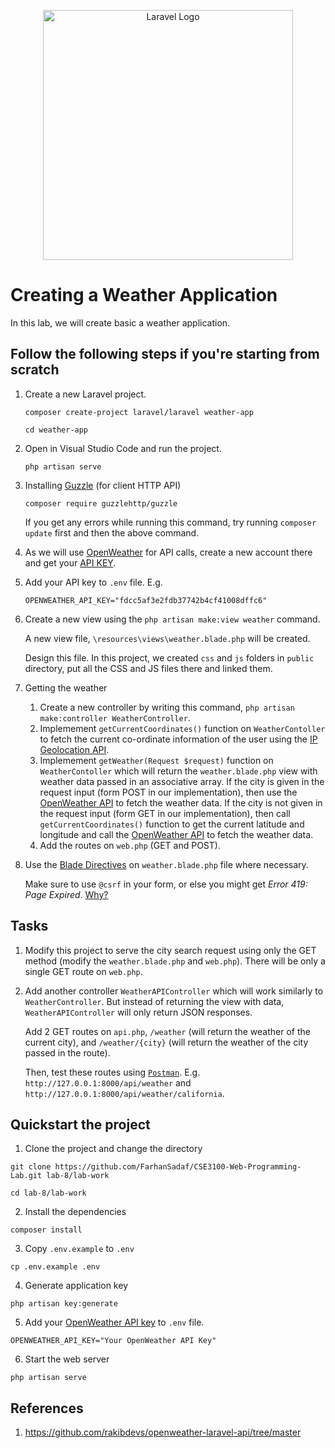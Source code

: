 <p align="center"><a href="https://laravel.com" target="_blank"><img src="https://raw.githubusercontent.com/laravel/art/master/logo-lockup/5%20SVG/2%20CMYK/1%20Full%20Color/laravel-logolockup-cmyk-red.svg" width="400" alt="Laravel Logo"></a></p>

# Creating a Weather Application
In this lab, we will create basic a weather application.


## Follow the following steps if you're starting from scratch
1. Create a new Laravel project.
    ```
    composer create-project laravel/laravel weather-app

    cd weather-app
    ```

2. Open in Visual Studio Code and run the project.

    ```
   php artisan serve
    ```

4. Installing [Guzzle](https://github.com/guzzle/guzzle) (for client HTTP API)

    ```
   composer require guzzlehttp/guzzle
    ```

    If you get any errors while running this command, try running `composer update` first and then the above command.

6. As we will use [OpenWeather](openweathermap.org) for API calls, create a new account there and get your [API KEY](https://home.openweathermap.org/api_keys).

7. Add your API key to `.env` file. E.g.

    `OPENWEATHER_API_KEY="fdcc5af3e2fdb37742b4cf41008dffc6"`

8. Create a new view using the `php artisan make:view weather` command.

    A new view file, `\resources\views\weather.blade.php` will be created.

    Design this file. In this project, we created `css` and `js` folders in `public` directory, put all the CSS and JS files there and linked them.

9. Getting the weather
    1) Create a new controller by writing this command, `php artisan make:controller WeatherController`.
    2) Implemement `getCurrentCoordinates()` function on `WeatherContoller` to fetch the current co-ordinate information of the user using the [IP Geolocation API](https://ip-api.com/). 
    3) Implemement `getWeather(Request $request)` function on `WeatherContoller` which will return the `weather.blade.php` view with weather data passed in an associative array. If the city is given in the request input (form POST in our implementation), then use the [OpenWeather API](https://openweathermap.org/current) to fetch the weather data. If the city is not given in the request input (form GET in our implementation), then call `getCurrentCoordinates()` function to get the current latitude and longitude and call  the [OpenWeather API](https://openweathermap.org/current) to fetch the weather data.
    4) Add the routes on `web.php` (GET and POST). 

10. Use the [Blade Directives](https://laravel.com/docs/10.x/blade) on `weather.blade.php` file where necessary.

    Make sure to use `@csrf` in your form, or else you might get *Error 419: Page Expired*. [Why?](https://www.squash.io/how-to-fix-error-419-page-expired-in-laravel-post-request/#:~:text=When%20working%20with%20Laravel%2C%20you,against%20cross%2Dsite%20scripting%20attacks.)


## Tasks
1. Modify this project to serve the city search request using only the GET method (modify the `weather.blade.php` and `web.php`). There will be only a single GET route on `web.php`.
2. Add another controller `WeatherAPIController` which will work similarly to `WeatherController`. But instead of returning the view with data, `WeatherAPIController` will only return JSON responses.

    Add 2 GET routes on `api.php`, `/weather` (will return the weather of the current city), and `/weather/{city}` (will return the weather of the city passed in the route). 

    Then, test these routes using [`Postman`](https://www.postman.com/). E.g. `http://127.0.0.1:8000/api/weather` and `http://127.0.0.1:8000/api/weather/california`.


## Quickstart the project
1. Clone the project and change the directory
```
git clone https://github.com/FarhanSadaf/CSE3100-Web-Programming-Lab.git lab-8/lab-work

cd lab-8/lab-work
```
2. Install the dependencies
```
composer install
```
3. Copy `.env.example` to `.env`
```
cp .env.example .env
```
4. Generate application key 
```
php artisan key:generate
```
5. Add your [OpenWeather API key](https://home.openweathermap.org/api_keys) to `.env` file.
```
OPENWEATHER_API_KEY="Your OpenWeather API Key"
```
6. Start the web server
```
php artisan serve
```


## References
1. https://github.com/rakibdevs/openweather-laravel-api/tree/master
